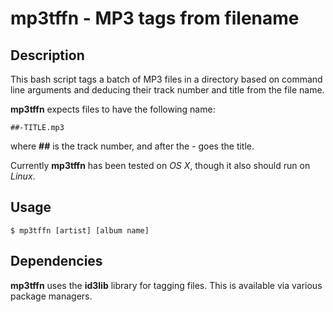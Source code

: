mp3tffn - MP3 tags from filename
================================

Description
-----------

This bash script tags a batch of MP3 files in a directory based on command line arguments and deducing their track number and title from the file name.

**mp3tffn** expects files to have the following name:

    ##-TITLE.mp3

where **##** is the track number, and after the *-* goes the title.

Currently **mp3tffn** has been tested on *OS X*, though it also should run on *Linux*.

Usage
-----

    $ mp3tffn [artist] [album name]

Dependencies
------------

**mp3tffn** uses the **id3lib** library for tagging files. This is available via various package managers. 

